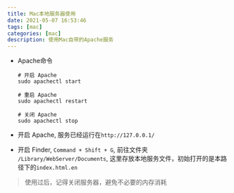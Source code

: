 ```yaml
---
title: Mac本地服务器使用
date: 2021-05-07 16:53:46
tags: [mac]
categories: [mac]
description: 使用Mac自带的Apache服务
---
```


+ Apache命令

  ```shell
  # 开启 Apache
  sudo apachectl start

  # 重启 Apache
  sudo apachectl restart

  # 关闭 Apache
  sudo apachectl stop
  ```

+ 开启 Apache, 服务已经运行在`http://127.0.0.1/`
+ 开启 Finder, `Command + Shift + G`, 前往文件夹 `/Library/WebServer/Documents`, 这里存放本地服务文件，初始打开的是本路径下的`index.html.en`

> 使用过后，记得关闭服务器，避免不必要的内存消耗
